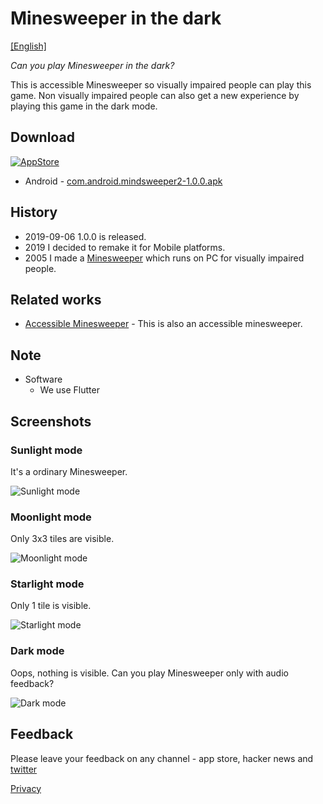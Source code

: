 # Minesweeper in the dark

[\[English\]](index)



*Can you play Minesweeper in the dark?*

This is accessible Minesweeper so visually impaired people can play this game. Non visually impaired people can also get a new experience by playing this game in the dark mode.


## Download
[![AppStore](https://keewon.github.io/opop/apple.png)](https://apps.apple.com/kr/app/minesweeper-in-the-dark/id1478632873)

 - Android - [com.android.mindsweeper2-1.0.0.apk](com.android.mindsweeper2-1.0.0.apk)

## History
 - 2019-09-06 1.0.0 is released.
 - 2019 I decided to remake it for Mobile platforms.
 - 2005 I made a [Minesweeper](https://github.com/keewon/blindmine) which runs on PC for visually impaired people. 

## Related works
 - [Accessible Minesweeper](https://apps.apple.com/us/app/accessible-minesweeper/id405094331) - This is also an accessible minesweeper.

## Note
 - Software
   - We use Flutter

## Screenshots
### Sunlight mode
It's a ordinary Minesweeper.

![Sunlight mode](screenshot_sunlight.png)

### Moonlight mode
Only 3x3 tiles are visible.

![Moonlight mode](screenshot_moonlight.png)

### Starlight mode
Only 1 tile is visible.

![Starlight mode](screenshot_starlight.png)

### Dark mode
Oops, nothing is visible. Can you play Minesweeper only with audio feedback?

![Dark mode](screenshot_inthedark.png)


## Feedback
Please leave your feedback on any channel - app store, hacker news and [twitter](https://twitter.com/keewonseo)
 


[Privacy](privacy)
